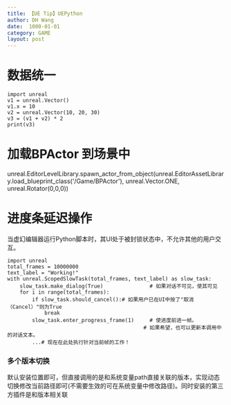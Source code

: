 ```yaml
---
title: 【UE Tip】UEPython
author: DH Wang
date:  1000-01-01
category: GAME
layout: post
---
```


# 数据统一

```
import unreal
v1 = unreal.Vector()
v1.x = 10
v2 = unreal.Vector(10, 20, 30)
v3 = (v1 + v2) * 2
print(v3)
```
# 加载BPActor 到场景中
unreal.EditorLevelLibrary.spawn_actor_from_object(unreal.EditorAssetLibrary.load_blueprint_class('/Game/BPActor'), unreal.Vector.ONE, unreal.Rotator(0,0,0))

# 进度条延迟操作
当虚幻编辑器运行Python脚本时，其UI处于被封锁状态中，不允许其他的用户交互。
```
import unreal
total_frames = 10000000
text_label = "Working!"
with unreal.ScopedSlowTask(total_frames, text_label) as slow_task:
    slow_task.make_dialog(True)               # 如果对话不可见，使其可见
    for i in range(total_frames):
        if slow_task.should_cancel():# 如果用户已在UI中按了"取消（Cancel）"则为True
            break
        slow_task.enter_progress_frame(1)     # 使进度前进一帧。
                                            # 如果希望，也可以更新本调用中的对话文本。
        ...# 现在在此处执行针对当前帧的工作！
```




### 多个版本切换
 默认安装位置即可，但直接调用的是和系统变量path直接关联的版本，实现动态切换修改当前路径即可(不需要生效的可在系统变量中修改路径)。同时安装的第三方插件是和版本相关联



 ### 